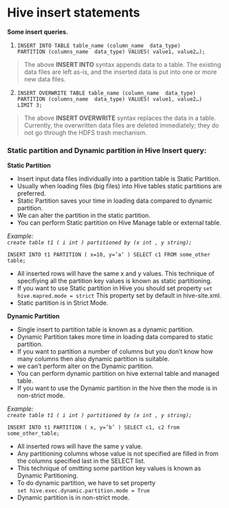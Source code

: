 # Hive insert statements

**Some insert queries.**

1. ```
   INSERT INTO TABLE table_name (column_name  data_type)
   PARTITION (columns_name  data_type) VALUES( value1, value2…);
   ```
> The above **INSERT INTO** syntax appends data to a table. The existing data files are left as-is, and the inserted data is put 
  into one or more new data files.
2. ```
   INSERT OVERWRITE TABLE table_name (column_name  data_type)
   PARTITION (columns_name  data_type) VALUES( value1, value2…)
   LIMIT 3;
   ```
> The above **INSERT OVERWRITE** syntax replaces the data in a table. Currently, the overwritten data files are deleted immediately; 
  they do not go through the HDFS trash mechanism.

### Static partition and Dynamic partition in Hive Insert query:

__Static Partition__

   - Insert input data files individually into a partition table is Static Partition.
   - Usually when loading files (big files) into Hive tables static partitions are preferred.
   - Static Partition saves your time in loading data compared to dynamic partition.
   - We can alter the partition in the static partition.
   - You can perform Static partition on Hive Manage table or external table.
   
*Example:*    
*```create table t1 ( i int ) partitioned by (x int , y string);```*

```INSERT INTO t1 PARTITION ( x=10, y=’a’ ) SELECT c1 FROM some_other table;```

   - All inserted rows will have the same x and y values. This technique of specifiying all the partition key values is known as static      partitioning.
   - If you want to use Static partition in Hive you should set property 
      ``` set hive.mapred.mode = strict ``` 
          This property set by default in hive-site.xml.
   - Static partition is in Strict Mode.

   
__Dynamic Partition__

   - Single insert to partition table is known as a dynamic partition.
   - Dynamic Partition takes more time in loading data compared to static partition.
   - If you want to partition a number of columns but you don’t know how many columns then also dynamic partition is suitable.
   - we can’t perform alter on the Dynamic partition.
   - You can perform dynamic partition on hive external table and managed table.
   - If you want to use the Dynamic partition in the hive then the mode is in non-strict mode.
   
*Example:*    
*```create table t1 ( i int ) partitioned by (x int , y string);```*

```INSERT INTO t1 PARTITION ( x, y=’b’ ) SELECT c1, c2 from some_other_table;```

   - All inserted rows will have the same y value.
   - Any partitioning columns whose value is not specified are filled in from the columns specified last in the SELECT list.
   - This technique of omitting some partition key values is known as Dynamic Partitioning.
   - To do dynamic partition, we have to set property  
     ``` set hive.exec.dynamic.partition.mode = True ```
  - Dynamic partition is in non-strict mode.

